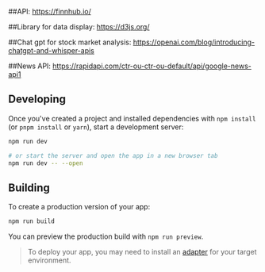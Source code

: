 ##API: https://finnhub.io/

##Library for data display: https://d3js.org/

##Chat gpt for stock market analysis: https://openai.com/blog/introducing-chatgpt-and-whisper-apis

##News API: https://rapidapi.com/ctr-ou-ctr-ou-default/api/google-news-api1


## Developing

Once you've created a project and installed dependencies with `npm install` (or `pnpm install` or `yarn`), start a development server:

```bash
npm run dev

# or start the server and open the app in a new browser tab
npm run dev -- --open
```

## Building

To create a production version of your app:

```bash
npm run build
```

You can preview the production build with `npm run preview`.

> To deploy your app, you may need to install an [adapter](https://kit.svelte.dev/docs/adapters) for your target environment.
